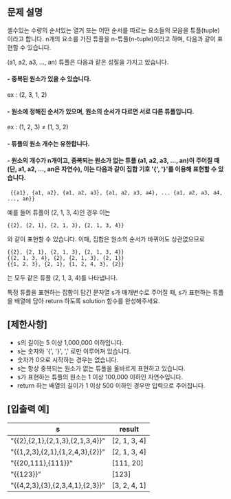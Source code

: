 ## 문제 설명
셀수있는 수량의 순서있는 열거 또는 어떤 순서를 따르는 요소들의 모음을 튜플(tuple)이라고 합니다. n개의 요소를 가진 튜플을 n-튜플(n-tuple)이라고 하며, 다음과 같이 표현할 수 있습니다.

(a1, a2, a3, ..., an)
튜플은 다음과 같은 성질을 가지고 있습니다.

#### - 중복된 원소가 있을 수 있습니다. 
ex : (2, 3, 1, 2)
#### - 원소에 정해진 순서가 있으며, 원소의 순서가 다르면 서로 다른 튜플입니다. 
ex : (1, 2, 3) ≠ (1, 3, 2)
#### - 튜플의 원소 개수는 유한합니다.
#### - 원소의 개수가 n개이고, 중복되는 원소가 없는 튜플 (a1, a2, a3, ..., an)이 주어질 때(단, a1, a2, ..., an은 자연수), 이는 다음과 같이 집합 기호 '{', '}'를 이용해 표현할 수 있습니다.

``` {{a1}, {a1, a2}, {a1, a2, a3}, {a1, a2, a3, a4}, ... {a1, a2, a3, a4, ..., an}}```

예를 들어 튜플이 (2, 1, 3, 4)인 경우 이는

``` {{2}, {2, 1}, {2, 1, 3}, {2, 1, 3, 4}} ``` 

와 같이 표현할 수 있습니다. 이때, 집합은 원소의 순서가 바뀌어도 상관없으므로

```
{{2}, {2, 1}, {2, 1, 3}, {2, 1, 3, 4}}
{{2, 1, 3, 4}, {2}, {2, 1, 3}, {2, 1}}
{{1, 2, 3}, {2, 1}, {1, 2, 4, 3}, {2}}
```

는 모두 같은 튜플 (2, 1, 3, 4)를 나타냅니다.

특정 튜플을 표현하는 집합이 담긴 문자열 s가 매개변수로 주어질 때, s가 표현하는 튜플을 배열에 담아 return 하도록 solution 함수를 완성해주세요.

## [제한사항]
- s의 길이는 5 이상 1,000,000 이하입니다.
- s는 숫자와 '{', '}', ',' 로만 이루어져 있습니다.
- 숫자가 0으로 시작하는 경우는 없습니다.
- s는 항상 중복되는 원소가 없는 튜플을 올바르게 표현하고 있습니다.
- s가 표현하는 튜플의 원소는 1 이상 100,000 이하인 자연수입니다.
- return 하는 배열의 길이가 1 이상 500 이하인 경우만 입력으로 주어집니다.


## [입출력 예]
| s	| result |
|------------------------------|-------------|
|"{{2},{2,1},{2,1,3},{2,1,3,4}}"|	[2, 1, 3, 4]|
|"{{1,2,3},{2,1},{1,2,4,3},{2}}"|	[2, 1, 3, 4]|
|"{{20,111},{111}}"	|[111, 20]|
|"{{123}}"|	[123]|
|"{{4,2,3},{3},{2,3,4,1},{2,3}}" |[3, 2, 4, 1]|